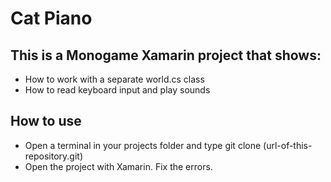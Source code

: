 # Cat Piano

## This is a Monogame Xamarin project that shows:

- How to work with a separate world.cs class 
- How to read keyboard input and play sounds

## How to use

- Open a terminal in your projects folder and type git clone (url-of-this-repository.git)
- Open the project with Xamarin. Fix the errors.